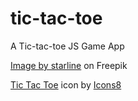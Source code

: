 # tic-tac-toe
A Tic-tac-toe JS Game App

<a href="https://www.freepik.com/free-vector/abstract-duotone-background-with-motion-lines-effect_12572942.htm#query=gaming%20background&position=4&from_view=keyword">Image by starline</a> on Freepik

<a target="_blank" href="https://icons8.com/icon/anJDavJRIzIg/tic-tac-toe">Tic Tac Toe</a> icon by <a target="_blank" href="https://icons8.com">Icons8</a>